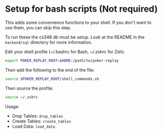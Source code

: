 
# Setup for bash scripts (Not required)

This adds some convenience functions to your shell. If you don't want to use them, you can skip this step.


To run these the cs348 db must be setup. Look at the README in the `backend/sql` directory for more information.

Edit your shell profile (~/.bashrc for Bash, ~/.zshrc for Zsh):

```bash
export POKER_REPLAY_ROOT=$HOME:/path/to/poker-replay
```

Then add the following to the end of the file:

```bash
source $POKER_REPLAY_ROOT/shell_commands.sh
```

Then source the profile:

```bash
source ~/.zshrc
```

Usage:

- Drop Tables: `drop_tables`
- Create Tables: `create_tables`
- Load Data: `load_data`
